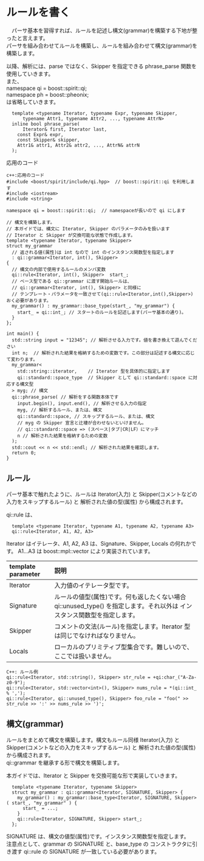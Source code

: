 # ルールを書く

　パーサ基本を習得すれば、ルールを記述し構文(grammar)を構築する下地が整ったと言えます。  
  パーサを組み合わせてルールを構築し、ルールを組み合わせて構文(grammar)を構築します。  
  
  以降、解析には、parse ではなく、Skipper を指定できる phrase_parse 関数を使用していきます。  
  また、  
  namespace qi = boost::spirit::qi;  
  namespace ph = boost::pheonix;  
  は省略していきます。    

```
  template <typename Iterator, typename Expr, typename Skipper,   
      typename Attr1, typename Attr2, ..., typename AttrN>  
  inline bool phrase_parse(  
	  Iterator& first, Iterator last,  
    const Expr& expr,  
    const Skipper& skipper,  
    Attr1& attr1, Attr2& attr2, ..., AttrN& attrN  
  );  
```

応用のコード
```
c++:応用のコード
#include <boost/spirit/include/qi.hpp>  // boost::spirit::qi を利用します
#include <iostream>
#include <string>

namespace qi = boost::spirit::qi;  // namespaceが長いので qi にします

// 構文を構築します。
// 本ガイドでは、構文に Iterator, Skipper のパラメータのみを扱います
// Iterator と Skipper が交換可能な状態で作成します。
template <typename Iterator, typename Skipper>
struct my_grammar 
  // 返される値(属性)は int なので int のインスタンス関数型を指定します 
  : qi::grammar<Iterator, int(), Skipper>
{
  // 構文の内部で使用するルールのメンバ変数
  qi::rule<Iterator, int(), Skipper>  start_;
  // ベース型である qi::grammar に渡す開始ルールは、
  // qi::grammar<Iterator, int(), Skipper> と同様に
  // テンプレート・パラメータを一致させて(qi::rule<Iterator,int(),Skipper>)おく必要があります。
  my_grammar() : my_grammar::base_type(start_, "my_grammar") {
    start_ = qi::int_; // スタートのルールを記述します(パーサ基本の通り)。
  }
};

int main() {
  std::string input = "12345"; // 解析させる入力です。値を書き換えて遊んでください
  int n;  // 解析された結果を格納するための変数です。この部分は記述する構文に応じて変わります。
  my_grammar<
    std::string::iterator,    // Iterator 型を具体的に指定します
    qi::standard::space_type  // Skipper として qi::standard::space に対応する構文型
  > myg; // 構文
  qi::phrase_parse( // 解析をする関数本体です
    input.begin(), input.end(), // 解析させる入力の指定 
    myg, // 解析するルール、または、構文
    qi::standard::space, // スキップするルール、または、構文
    // myg の Skipper 宣言と辻褄が合わせないといけません。
    // qi::standard::space => (スペース|タブ|CR|LF）にマッチ
    n // 解析された結果を格納するための変数
  ); 
  std::cout << n << std::endl; // 解析された結果を確認します。
  return 0;
}
```

## ルール

  パーサ基本で触れたように、ルールは Iterator(入力) と Skipper(コメントなどの入力をスキップするルール) と 解析された値の型(属性) から構成されます。

  qi::rule は、  
```
  template <typename Iterator, typename A1, typename A2, typename A3>  
  qi::rule<Iterator, A1, A2, A3>  
```
  Iterator はイテレータ、A1, A2, A3 は、Signature、Skipper, Locals の何れかです。
  A1...A3 は boost::mpl::vector により実装されています。

| template parameter | 説明 |
|:--|:--|
| Iterator | 入力値のイテレータ型です。 |
| Signature | ルールの値型(属性)です。何も返したくない場合 qi::unused_type() を指定します。それ以外は インスタンス関数型を指定します。|
| Skipper | コメントの文法(ルール)を指定します。Iterator 型は同じでなければなりません。|
| Locals | ローカルのプリミティブ型集合です。難しいので、ここでは扱いません。|

```
C++: ルール例
qi::rule<Iterator, std::string(), Skipper> str_rule = +qi:char_("A-Za-z0-9");
qi::rule<Iterator, std::vector<int>(), Skipper> nums_rule = *(qi::int_ % ',');
qi::rule<Iterator, qi::unused_type(), Skipper> foo_rule = "foo(" >> str_rule >> ':' >> nums_rule >> ')';
```

## 構文(grammar)

  ルールをまとめて構文を構築します。構文もルール同様 Iterator(入力) と Skipper(コメントなどの入力をスキップするルール) と 解析された値の型(属性) から構成されます。  
  qi::grammar を継承する形で構文を構築します。  

  本ガイドでは、Iterator と Skipper を交換可能な形で実装していきます。  
```
  template <typename Iterator, typename Skipper>
  struct my_grammar : qi::grammar<Iterator, SIGNATURE, Skipper> {
    my_grammar() : my_grammar::base_type<Iterator, SIGNATURE, Skipper>( start_, "my_grammar" ) {
      start_ = ...;
    }
    qi::rule<Iterator, SIGNATURE, Skipper> start_;
  };
```

  SIGNATURE は、構文の値型(属性)です。インスタンス関数型を指定します。  
  注意点として、grammar の SIGNATURE と、base_type の コンストラクタに引き渡す qi::rule の SIGNATURE が一致している必要があります。  



